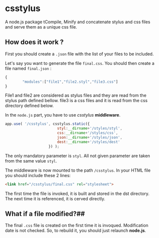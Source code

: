 # csstylus #
A node.js package tCompile, Minify and concatenate stylus and css files and serve them as a unique css file.

## How does it work ? ##
First you should create a ```.json``` file with the list of your files to be included.

Let's say you want to generate the file `final.css`. You should then create a file named `final.json` :
```javascript
{
        "modules":["file1","file2.styl","file3.css"]
}
```

File1 and file2 are considered as stylus files and they are read from the stylus path defined bellow. file3 is a css files and it is read from the css directory defined below.

In the ```node.js``` part, you have to use *csstylus* **middleware**.
```javascript
app.use( '/csstylus', csstylus.static({
                        styl:__dirname+'/styles/styl',
                        css:__dirname+'/styles/css',
                        json:__dirname+'/styles/json',
                        dest:__dirname+'/styles/dest'
                    }) );
```

The only mandatory parameter is ```styl```. All not given parameter are taken from the same value ```styl```.


The middleware is now mounted to the path ```/csstylus```. In your HTML file you should include these 2 lines:
```html
<link href="/csstylus/final.css" rel="stylesheet">
```
The first time the file is invoked, it is built and stored in the dst directory. The next time it is referenced, it is cerved directly.

## What if a file modified?##
The final ```.css``` file is created on the first time it is invoqued. Modification date is not checked. So, to rebuild it, you should just relaunch **node.js**.
